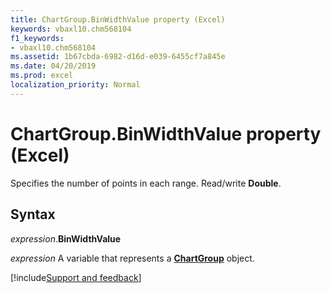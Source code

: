 ```yaml
---
title: ChartGroup.BinWidthValue property (Excel)
keywords: vbaxl10.chm568104
f1_keywords:
- vbaxl10.chm568104
ms.assetid: 1b67cbda-6982-d16d-e039-6455cf7a845e
ms.date: 04/20/2019
ms.prod: excel
localization_priority: Normal
---
```



# ChartGroup.BinWidthValue property (Excel)

Specifies the number of points in each range. Read/write **Double**.


## Syntax

_expression_.**BinWidthValue**

_expression_ A variable that represents a **[ChartGroup](Excel.ChartGroup(object).md)** object.




[!include[Support and feedback](~/includes/feedback-boilerplate.md)]